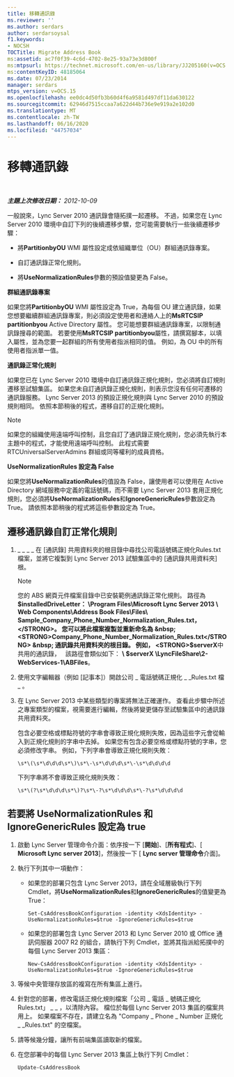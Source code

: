 ```yaml
---
title: 移轉通訊錄
ms.reviewer: ''
ms.author: serdars
author: serdarsoysal
f1.keywords:
- NOCSH
TOCTitle: Migrate Address Book
ms:assetid: ac7f0f39-4c6d-4702-8e25-93a73e3d800f
ms:mtpsurl: https://technet.microsoft.com/en-us/library/JJ205160(v=OCS.15)
ms:contentKeyID: 48185064
ms.date: 07/23/2014
manager: serdars
mtps_version: v=OCS.15
ms.openlocfilehash: ee0dc4d50fb3b60d4f6a9581d497df11da630122
ms.sourcegitcommit: 62946d7515ccaa7a622d44b736e9e919a2e102d0
ms.translationtype: MT
ms.contentlocale: zh-TW
ms.lasthandoff: 06/16/2020
ms.locfileid: "44757034"
---
```

<div data-xmlns="http://www.w3.org/1999/xhtml">

<div class="topic" data-xmlns="http://www.w3.org/1999/xhtml" data-msxsl="urn:schemas-microsoft-com:xslt" data-cs="https://msdn.microsoft.com/">

<div data-asp="https://msdn2.microsoft.com/asp">

# <a name="migrate-address-book"></a>移轉通訊錄

</div>

<div id="mainSection">

<div id="mainBody">

<span> </span>

_**主題上次修改日期：** 2012-10-09_

一般說來，Lync Server 2010 通訊錄會隨拓撲一起遷移。 不過，如果您在 Lync Server 2010 環境中自訂下列的後續遷移步驟，您可能需要執行一些後續遷移步驟：

  - 將**PartitionbyOU** WMI 屬性設定成依組織單位（OU）群組通訊錄專案。

  - 自訂通訊錄正常化規則。

  - 將**UseNormalizationRules**參數的預設值變更為 False。

**群組通訊錄專案**

如果您將**PartitionbyOU** WMI 屬性設定為 True，為每個 OU 建立通訊錄，如果您想要繼續群組通訊錄專案，則必須設定使用者和連絡人上的**MsRTCSIP partitionbyou** Active Directory 屬性。 您可能想要群組通訊錄專案，以限制通訊錄搜尋的範圍。 若要使用**MsRTCSIP partitionbyou**屬性，請撰寫腳本，以填入屬性，並為您要一起群組的所有使用者指派相同的值。 例如，為 OU 中的所有使用者指派單一值。

**通訊錄正常化規則**

如果您已在 Lync Server 2010 環境中自訂通訊錄正規化規則，您必須將自訂規則遷移至試驗集區。 如果您未自訂通訊錄正規化規則，則表示您沒有任何可遷移的通訊錄服務。 Lync Server 2013 的預設正規化規則與 Lync Server 2010 的預設規則相同。 依照本節稍後的程式，遷移自訂的正規化規則。

<div>


> [!NOTE]  
> 如果您的組織使用遠端呼叫控制，且您自訂了通訊錄正規化規則，您必須先執行本主題中的程式，才能使用遠端呼叫控制。 此程式需要 RTCUniversalServerAdmins 群組或同等權利的成員資格。



</div>

**UseNormalizationRules 設定為 False**

如果您將**UseNormalizationRules**的值設為 False，讓使用者可以使用在 Active Directory 網域服務中定義的電話號碼，而不需要 Lync Server 2013 套用正規化規則，您必須將**UseNormalizationRules**和**IgnoreGenericRules**參數設定為 True。 請依照本節稍後的程式將這些參數設定為 True。

<div>

## <a name="to-migrate-address-book-customized-normalization-rules"></a>遷移通訊錄自訂正常化規則

1.  \_ \_ \_ \_ 在 [通訊錄] 共用資料夾的根目錄中尋找公司電話號碼正規化Rules.txt 檔案，並將它複製到 Lync Server 2013 試驗集區中的 [通訊錄共用資料夾] 根。
    
    <div>
    

    > [!NOTE]  
    > 您的 ABS 網頁元件檔案目錄中已安裝範例通訊錄正常化規則。 路徑為<STRONG>$installedDriveLetter： \Program Files\Microsoft Lync Server 2013 \ Web Components\Address Book Files\Files\ Sample_Company_Phone_Number_Normalization_Rules.txt，</STRONG>。 您可以將此檔案複製並重新命名為 &nbsp; <STRONG>Company_Phone_Number_Normalization_Rules.txt</STRONG> &nbsp; 通訊錄共用資料夾的根目錄。 例如， <STRONG>$serverX</STRONG>中共用的通訊錄， &nbsp; 該路徑會類似如下： <STRONG> \\ $serverX \LyncFileShare\2-WebServices-1\ABFiles</STRONG>。

    
    </div>

2.  使用文字編輯器（例如 [記事本]）開啟公司 \_ 電話號碼正規化 \_ \_Rules.txt 檔 \_ 。

3.  在 Lync Server 2013 中某些類型的專案將無法正確運作。 查看此步驟中所述之專案類型的檔案，視需要進行編輯，然後將變更儲存至試驗集區中的通訊錄共用資料夾。
    
    包含必要空格或標點符號的字串會導致正規化規則失敗，因為這些字元會從輸入到正規化規則的字串中去掉。 如果您有包含必要空格或標點符號的字串，您必須修改字串。 例如，下列字串會導致正規化規則失敗：
    
        \s*\(\s*\d\d\d\s*\)\s*\-\s*\d\d\d\s*\-\s*\d\d\d\d
    
    下列字串將不會導致正規化規則失敗：
    
        \s*\(?\s*\d\d\d\s*\)?\s*\-?\s*\d\d\d\s*\-?\s*\d\d\d\d

</div>

<div>

## <a name="to-set-usenormalizationrules-and-ignoregenericrules-to-true"></a>若要將 UseNormalizationRules 和 IgnoreGenericRules 設定為 true

1.  啟動 Lync Server 管理命令介面：依序按一下 [**開始**]、[**所有程式**]、[ **Microsoft Lync server 2013**]，然後按一下 [ **Lync server 管理命令**介面]。

2.  執行下列其中一項動作：
    
      - 如果您的部署只包含 Lync Server 2013，請在全域層級執行下列 Cmdlet，將**UseNormalizationRules**和**IgnoreGenericRules**的值變更為 True：
        
            Set-CsAddressBookConfiguration -identity <XdsIdentity> -UseNormalizationRules=$true -IgnoreGenericRules=$true
    
      - 如果您的部署包含 Lync Server 2013 和 Lync Server 2010 或 Office 通訊伺服器 2007 R2 的組合，請執行下列 Cmdlet，並將其指派給拓撲中的每個 Lync Server 2013 集區：
        
            New-CsAddressBookConfiguration -identity <XdsIdentity> -UseNormalizationRules=$true -IgnoreGenericRules=$true

3.  等候中央管理存放區的複寫在所有集區上進行。

4.  針對您的部署，修改電話正規化規則檔案「公司 \_ 電話 \_ 號碼正規化Rules.txt」 \_ \_ ，以清除內容。 檔位於每個 Lync Server 2013 集區的檔案共用上。 如果檔案不存在，請建立名為 "Company \_ Phone \_ Number 正規化 \_ \_Rules.txt" 的空檔案。

5.  請等候幾分鐘，讓所有前端集區讀取新的檔案。

6.  在您部署中的每個 Lync Server 2013 集區上執行下列 Cmdlet：
    
        Update-CsAddressBook

</div>

</div>

<span> </span>

</div>

</div>

</div>

